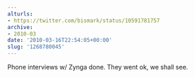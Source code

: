 ```yaml
---
alturls:
- https://twitter.com/bismark/status/10591781757
archive:
- 2010-03
date: '2010-03-16T22:54:05+00:00'
slug: '1268780045'
---
```


Phone interviews w/ Zynga done. They went ok, we shall see.


